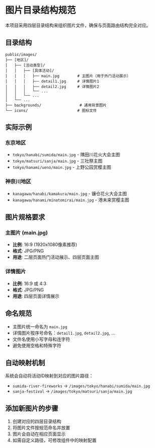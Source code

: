# 图片目录结构规范

本项目采用四层目录结构来组织图片文件，确保与页面路由结构完全对应。

## 目录结构

```
public/images/
├── [地区]/
│   ├── [活动类型]/
│   │   ├── [具体活动]/
│   │   │   ├── main.jpg        # 主图片（用于热门活动展示）
│   │   │   ├── detail1.jpg     # 详情图片1
│   │   │   ├── detail2.jpg     # 详情图片2
│   │   │   └── ...
│   │   └── ...
│   └── ...
├── backgrounds/                 # 通用背景图片
└── icons/                      # 图标文件
```

## 实际示例

### 东京地区

- `tokyo/hanabi/sumida/main.jpg` - 隅田川花火大会主图
- `tokyo/matsuri/sanja/main.jpg` - 三社祭主图
- `tokyo/hanami/ueno/main.jpg` - 上野公园赏樱主图

### 神奈川地区

- `kanagawa/hanabi/kamakura/main.jpg` - 镰仓花火大会主图
- `kanagawa/hanami/minatomirai/main.jpg` - 港未来赏樱主图

## 图片规格要求

### 主图片 (main.jpg)

- **比例**: 16:9 (1920x1080像素推荐)
- **格式**: JPG/PNG
- **用途**: 二层页面热门活动展示、四层页面主图

### 详情图片

- **比例**: 16:9 或 4:3
- **格式**: JPG/PNG
- **用途**: 四层页面详情展示

## 命名规范

- 主图片统一命名为 `main.jpg`
- 详情图片按序号命名：`detail1.jpg`, `detail2.jpg`, ...
- 文件名使用小写字母和连字符
- 避免使用空格和特殊字符

## 自动映射机制

系统会自动将活动ID映射到对应的图片路径：

- `sumida-river-fireworks` → `/images/tokyo/hanabi/sumida/main.jpg`
- `sanja-festival` → `/images/tokyo/matsuri/sanja/main.jpg`

## 添加新图片的步骤

1. 创建对应的四层目录结构
2. 将图片文件按规范命名并放置
3. 图片会自动在相应页面显示
4. 如需自定义路径，可修改组件中的映射配置
